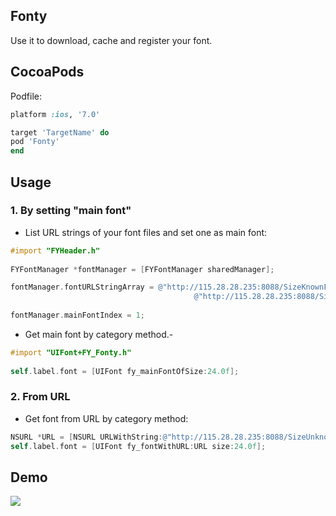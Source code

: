 ## Fonty
Use it to download, cache and register your font.

## CocoaPods
Podfile:
```ruby
platform :ios, '7.0'

target 'TargetName' do
pod 'Fonty'
end
```

## Usage

### 1. By setting "main font"

- List URL strings of your font files and set one as main font:

```objective-c
#import "FYHeader.h"
	
FYFontManager *fontManager = [FYFontManager sharedManager];

fontManager.fontURLStringArray = @"http://115.28.28.235:8088/SizeKnownFont.ttf",
                                         @"http://115.28.28.235:8088/SizeUnknownFont.ttf"; 
                                                                                                                  
fontManager.mainFontIndex = 1;
```
    	
- Get main font by category method.- 

```objective-c
#import "UIFont+FY_Fonty.h"
	
self.label.font = [UIFont fy_mainFontOfSize:24.0f];
```
    	
### 2. From URL
- Get font from URL by category method:	

```objective-c
NSURL *URL = [NSURL URLWithString:@"http://115.28.28.235:8088/SizeUnknownFont.ttf"];
self.label.font = [UIFont fy_fontWithURL:URL size:24.0f];
```

## Demo

![](https://github.com/s2mh/Fonty/raw/master/Screenshot/Fonty-Demo.gif)
